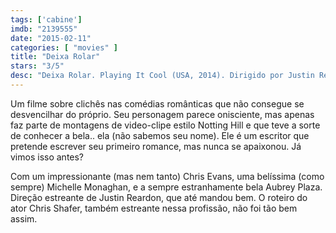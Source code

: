 ```yaml
---
tags: ['cabine']
imdb: "2139555"
date: "2015-02-11"
categories: [ "movies" ]
title: "Deixa Rolar"
stars: "3/5"
desc: "Deixa Rolar. Playing It Cool (USA, 2014). Dirigido por Justin Reardon. Escrito por Chris Shafer, Paul Vicknair. Com Chris Evans, Michelle Monaghan, Aubrey Plaza, Ioan Gruffudd, Topher Grace, Ashley Tisdale, Patrick Warburton, Martin Starr, Luke Wilson."
---
```

Um filme sobre clichês nas comédias românticas que não consegue se desvencilhar do próprio. Seu personagem parece onisciente, mas apenas faz parte de montagens de video-clipe estilo Notting Hill e que teve a sorte de conhecer a bela.. ela (não sabemos seu nome). Ele é um escritor que pretende escrever seu primeiro romance, mas nunca se apaixonou. Já vimos isso antes?

Com um impressionante (mas nem tanto) Chris Evans, uma belíssima (como sempre) Michelle Monaghan, e a sempre estranhamente bela Aubrey Plaza. Direção estreante de Justin Reardon, que até mandou bem. O roteiro do ator Chris Shafer, também estreante nessa profissão, não foi tão bem assim.
